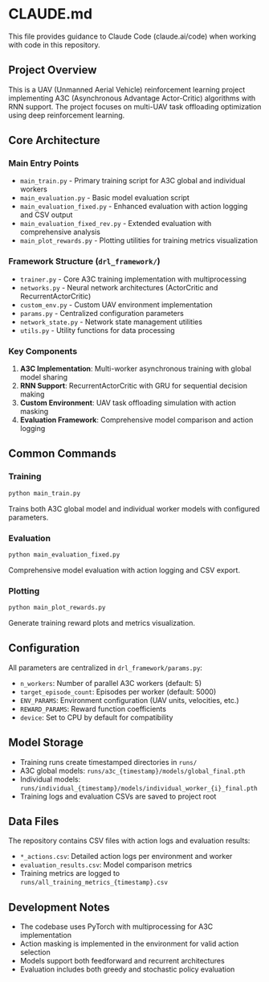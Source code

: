 # CLAUDE.md

This file provides guidance to Claude Code (claude.ai/code) when working with code in this repository.

## Project Overview

This is a UAV (Unmanned Aerial Vehicle) reinforcement learning project implementing A3C (Asynchronous Advantage Actor-Critic) algorithms with RNN support. The project focuses on multi-UAV task offloading optimization using deep reinforcement learning.

## Core Architecture

### Main Entry Points
- `main_train.py` - Primary training script for A3C global and individual workers
- `main_evaluation.py` - Basic model evaluation script
- `main_evaluation_fixed.py` - Enhanced evaluation with action logging and CSV output
- `main_evaluation_fixed_rev.py` - Extended evaluation with comprehensive analysis
- `main_plot_rewards.py` - Plotting utilities for training metrics visualization

### Framework Structure (`drl_framework/`)
- `trainer.py` - Core A3C training implementation with multiprocessing
- `networks.py` - Neural network architectures (ActorCritic and RecurrentActorCritic)
- `custom_env.py` - Custom UAV environment implementation
- `params.py` - Centralized configuration parameters
- `network_state.py` - Network state management utilities
- `utils.py` - Utility functions for data processing

### Key Components
1. **A3C Implementation**: Multi-worker asynchronous training with global model sharing
2. **RNN Support**: RecurrentActorCritic with GRU for sequential decision making
3. **Custom Environment**: UAV task offloading simulation with action masking
4. **Evaluation Framework**: Comprehensive model comparison and action logging

## Common Commands

### Training
```bash
python main_train.py
```
Trains both A3C global model and individual worker models with configured parameters.

### Evaluation
```bash
python main_evaluation_fixed.py
```
Comprehensive model evaluation with action logging and CSV export.

### Plotting
```bash
python main_plot_rewards.py
```
Generate training reward plots and metrics visualization.

## Configuration

All parameters are centralized in `drl_framework/params.py`:
- `n_workers`: Number of parallel A3C workers (default: 5)
- `target_episode_count`: Episodes per worker (default: 5000)
- `ENV_PARAMS`: Environment configuration (UAV units, velocities, etc.)
- `REWARD_PARAMS`: Reward function coefficients
- `device`: Set to CPU by default for compatibility

## Model Storage

- Training runs create timestamped directories in `runs/`
- A3C global models: `runs/a3c_{timestamp}/models/global_final.pth`
- Individual models: `runs/individual_{timestamp}/models/individual_worker_{i}_final.pth`
- Training logs and evaluation CSVs are saved to project root

## Data Files

The repository contains CSV files with action logs and evaluation results:
- `*_actions.csv`: Detailed action logs per environment and worker
- `evaluation_results.csv`: Model comparison metrics
- Training metrics are logged to `runs/all_training_metrics_{timestamp}.csv`

## Development Notes

- The codebase uses PyTorch with multiprocessing for A3C implementation
- Action masking is implemented in the environment for valid action selection
- Models support both feedforward and recurrent architectures
- Evaluation includes both greedy and stochastic policy evaluation